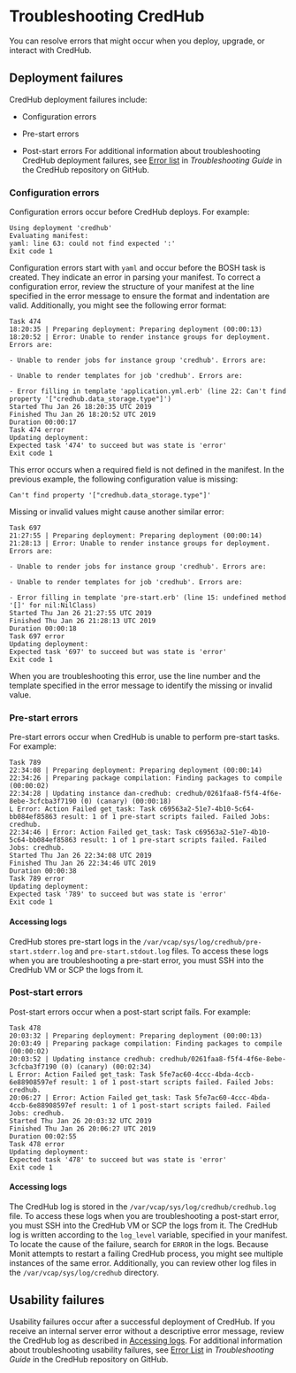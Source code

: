 # Troubleshooting CredHub
You can resolve errors that might occur when you deploy, upgrade, or interact with CredHub.

## Deployment failures
CredHub deployment failures include:

* Configuration errors

* Pre-start errors

* Post-start errors
For additional information about troubleshooting CredHub deployment failures,
see [Error list](https://github.com/pivotal-cf/credhub-release/blob/master/docs/troubleshooting-guide.md#error-list) in *Troubleshooting Guide* in the CredHub repository on GitHub.

### Configuration errors
Configuration errors occur before CredHub deploys.
For example:
```
Using deployment 'credhub'
Evaluating manifest:
yaml: line 63: could not find expected ':'
Exit code 1
```
Configuration errors start with `yaml` and occur before the BOSH task is created. They indicate an
error in parsing your manifest.
To correct a configuration error, review the structure of your manifest at the line specified in the
error message to ensure the format and indentation are valid.
Additionally, you might see the following error format:
```
Task 474
18:20:35 | Preparing deployment: Preparing deployment (00:00:13)
18:20:52 | Error: Unable to render instance groups for deployment. Errors are:

- Unable to render jobs for instance group 'credhub'. Errors are:

- Unable to render templates for job 'credhub'. Errors are:

- Error filling in template 'application.yml.erb' (line 22: Can't find property '["credhub.data_storage.type"]')
Started Thu Jan 26 18:20:35 UTC 2019
Finished Thu Jan 26 18:20:52 UTC 2019
Duration 00:00:17
Task 474 error
Updating deployment:
Expected task '474' to succeed but was state is 'error'
Exit code 1
```
This error occurs when a required field is not defined in the manifest. In the previous example,
the following configuration value is missing:
```
Can't find property '["credhub.data_storage.type"]'
```
Missing or invalid values might cause another similar error:
```
Task 697
21:27:55 | Preparing deployment: Preparing deployment (00:00:14)
21:28:13 | Error: Unable to render instance groups for deployment. Errors are:

- Unable to render jobs for instance group 'credhub'. Errors are:

- Unable to render templates for job 'credhub'. Errors are:

- Error filling in template 'pre-start.erb' (line 15: undefined method '[]' for nil:NilClass)
Started Thu Jan 26 21:27:55 UTC 2019
Finished Thu Jan 26 21:28:13 UTC 2019
Duration 00:00:18
Task 697 error
Updating deployment:
Expected task '697' to succeed but was state is 'error'
Exit code 1
```
When you are troubleshooting this error, use the line number and the template specified in the error message to identify the missing or invalid value.

### Pre-start errors
Pre-start errors occur when CredHub is unable to perform pre-start tasks. For example:
```
Task 789
22:34:08 | Preparing deployment: Preparing deployment (00:00:14)
22:34:26 | Preparing package compilation: Finding packages to compile (00:00:02)
22:34:28 | Updating instance dan-credhub: credhub/0261faa8-f5f4-4f6e-8ebe-3cfcba3f7190 (0) (canary) (00:00:18)
L Error: Action Failed get_task: Task c69563a2-51e7-4b10-5c64-bb084ef85863 result: 1 of 1 pre-start scripts failed. Failed Jobs: credhub.
22:34:46 | Error: Action Failed get_task: Task c69563a2-51e7-4b10-5c64-bb084ef85863 result: 1 of 1 pre-start scripts failed. Failed Jobs: credhub.
Started Thu Jan 26 22:34:08 UTC 2019
Finished Thu Jan 26 22:34:46 UTC 2019
Duration 00:00:38
Task 789 error
Updating deployment:
Expected task '789' to succeed but was state is 'error'
Exit code 1
```

#### Accessing logs
CredHub stores pre-start logs in the `/var/vcap/sys/log/credhub/pre-start.stderr.log` and `pre-start.stdout.log` files.
To access these logs when you are troubleshooting a pre-start error, you must SSH into the CredHub VM or SCP the logs from it.

### Post-start errors
Post-start errors occur when a post-start script fails. For example:
```
Task 478
20:03:32 | Preparing deployment: Preparing deployment (00:00:13)
20:03:49 | Preparing package compilation: Finding packages to compile (00:00:02)
20:03:52 | Updating instance credhub: credhub/0261faa8-f5f4-4f6e-8ebe-3cfcba3f7190 (0) (canary) (00:02:34)
L Error: Action Failed get_task: Task 5fe7ac60-4ccc-4bda-4ccb-6e88908597ef result: 1 of 1 post-start scripts failed. Failed Jobs: credhub.
20:06:27 | Error: Action Failed get_task: Task 5fe7ac60-4ccc-4bda-4ccb-6e88908597ef result: 1 of 1 post-start scripts failed. Failed Jobs: credhub.
Started Thu Jan 26 20:03:32 UTC 2019
Finished Thu Jan 26 20:06:27 UTC 2019
Duration 00:02:55
Task 478 error
Updating deployment:
Expected task '478' to succeed but was state is 'error'
Exit code 1
```

#### Accessing logs
The CredHub log is stored in the `/var/vcap/sys/log/credhub/credhub.log` file.
To access these logs when you are troubleshooting a post-start error, you must SSH into the CredHub VM or SCP the logs
from it.
The CredHub log is written according to the `log_level` variable,
specified in your manifest.
To locate the cause of the failure, search for `ERROR` in the logs. Because Monit attempts to restart a failing CredHub process, you might see multiple instances of the same error.
Additionally, you can review other log files in the `/var/vcap/sys/log/credhub` directory.

## Usability failures
Usability failures occur after a successful deployment of CredHub. If you receive an internal server error without a descriptive error message, review the CredHub log as described in [Accessing logs](https://docs.cloudfoundry.org/credhub/troubleshooting-credhub.html#app-logs).
For additional information about troubleshooting usability failures, see [Error List](https://github.com/pivotal-cf/credhub-release/blob/master/docs/troubleshooting-guide.md#error-list-1) in *Troubleshooting Guide* in the CredHub repository on GitHub.